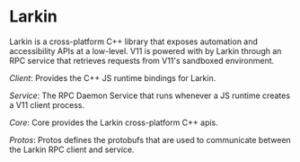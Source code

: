 # Larkin

Larkin is a cross-platform C++ library that exposes automation and
accessibility APIs at a low-level. V11 is powered with by Larkin through an RPC
service that retrieves requests from V11's sandboxed environment.

*Client*: Provides the C++ JS runtime bindings for Larkin.

*Service*: The RPC Daemon Service that runs whenever a JS runtime creates a V11
client process.

*Core*: Core provides the Larkin cross-platform C++ apis.

*Protos*: Protos defines the protobufs that are used to communicate between
the Larkin RPC client and service.
